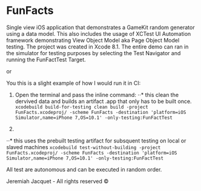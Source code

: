 # FunFacts
Single view iOS application that demonstrates a GameKit random generator using a data model.
This also includes the usage of XCTest UI Automation framework demonstrating View Object Model aka Page Object Model testing. 
The project was created in Xcode 8.1. The entire demo can ran in the simulator for testing purposes by selecting the Test Navigator and running the FunFactTest Target.

or

You this is a slight example of how I would run it in CI:

1. Open the terminal and pass the inline command:
⋅⋅* this clean the dervived data and builds an artifact .app that only has to be built once. 
`xcodebuild build-for-testing clean build -project FunFacts.xcodeproj/ -scheme FunFacts -destination 'platform=iOS Simulator,name=iPhone 7,OS=10.1' -only-testing:FunFactTest`

2. 
⋅⋅* this uses the prebuilt testing artifact for subsquent testing on local or slaved machines
`xcodebuild test-without-building -project FunFacts.xcodeproj/ -scheme FunFacts -destination 'platform=iOS Simulator,name=iPhone 7,OS=10.1' -only-testing:FunFactTest`

All test are autonomous and can be executed in random order.

Jeremiah Jacquet - All rights reserved ©
